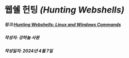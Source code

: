 # 웹쉘 헌팅 *(Hunting Webshells)* 

##### 링크:[Hunting Webshells: Linux and Windows Commands][hwebshelllink]
[hwebshelllink]: https://library.mosse-institute.com/articles/2022/06/hunting-webshells-linux-and-windows-commands/hunting-webshells-linux-and-windows-commands.html "Go hwebshell"
##### 작성자: 강하늘 사원
##### 작성일자: 2024년 4월 7일
